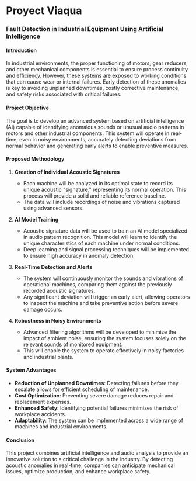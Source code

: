 # Proyect Viaqua
### Fault Detection in Industrial Equipment Using Artificial Intelligence

#### Introduction
In industrial environments, the proper functioning of motors, gear reducers, and other mechanical components is essential to ensure process continuity and efficiency. However, these systems are exposed to working conditions that can cause wear or internal failures. Early detection of these anomalies is key to avoiding unplanned downtimes, costly corrective maintenance, and safety risks associated with critical failures.

#### Project Objective
The goal is to develop an advanced system based on artificial intelligence (AI) capable of identifying anomalous sounds or unusual audio patterns in motors and other industrial components. This system will operate in real-time, even in noisy environments, accurately detecting deviations from normal behavior and generating early alerts to enable preventive measures.

#### Proposed Methodology

1. **Creation of Individual Acoustic Signatures**  
   - Each machine will be analyzed in its optimal state to record its unique acoustic "signature," representing its normal operation. This process will provide a solid and reliable reference baseline.  
   - The data will include recordings of noise and vibrations captured using advanced sensors.

2. **AI Model Training**  
   - Acoustic signature data will be used to train an AI model specialized in audio pattern recognition. This model will learn to identify the unique characteristics of each machine under normal conditions.  
   - Deep learning and signal processing techniques will be implemented to ensure high accuracy in anomaly detection.

3. **Real-Time Detection and Alerts**  
   - The system will continuously monitor the sounds and vibrations of operational machines, comparing them against the previously recorded acoustic signatures.  
   - Any significant deviation will trigger an early alert, allowing operators to inspect the machine and take preventive action before severe damage occurs.

4. **Robustness in Noisy Environments**  
   - Advanced filtering algorithms will be developed to minimize the impact of ambient noise, ensuring the system focuses solely on the relevant sounds of monitored equipment.  
   - This will enable the system to operate effectively in noisy factories and industrial plants.

#### System Advantages
- **Reduction of Unplanned Downtimes**: Detecting failures before they escalate allows for efficient scheduling of maintenance.  
- **Cost Optimization**: Preventing severe damage reduces repair and replacement expenses.  
- **Enhanced Safety**: Identifying potential failures minimizes the risk of workplace accidents.  
- **Adaptability**: The system can be implemented across a wide range of machines and industrial environments.

#### Conclusion
This project combines artificial intelligence and audio analysis to provide an innovative solution to a critical challenge in the industry. By detecting acoustic anomalies in real-time, companies can anticipate mechanical issues, optimize production, and enhance workplace safety.

